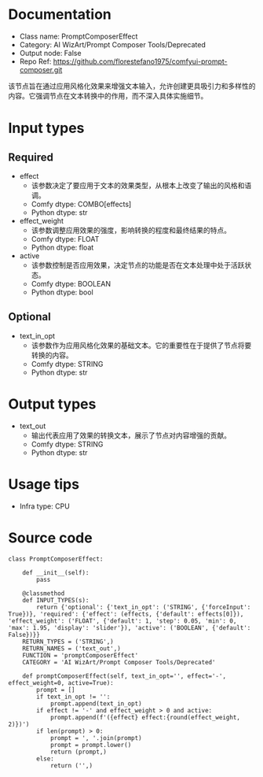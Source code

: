 # Documentation
- Class name: PromptComposerEffect
- Category: AI WizArt/Prompt Composer Tools/Deprecated
- Output node: False
- Repo Ref: https://github.com/florestefano1975/comfyui-prompt-composer.git

该节点旨在通过应用风格化效果来增强文本输入，允许创建更具吸引力和多样性的内容。它强调节点在文本转换中的作用，而不深入具体实施细节。

# Input types
## Required
- effect
    - 该参数决定了要应用于文本的效果类型，从根本上改变了输出的风格和语调。
    - Comfy dtype: COMBO[effects]
    - Python dtype: str
- effect_weight
    - 该参数调整应用效果的强度，影响转换的程度和最终结果的特点。
    - Comfy dtype: FLOAT
    - Python dtype: float
- active
    - 该参数控制是否应用效果，决定节点的功能是否在文本处理中处于活跃状态。
    - Comfy dtype: BOOLEAN
    - Python dtype: bool
## Optional
- text_in_opt
    - 该参数作为应用风格化效果的基础文本。它的重要性在于提供了节点将要转换的内容。
    - Comfy dtype: STRING
    - Python dtype: str

# Output types
- text_out
    - 输出代表应用了效果的转换文本，展示了节点对内容增强的贡献。
    - Comfy dtype: STRING
    - Python dtype: str

# Usage tips
- Infra type: CPU

# Source code
```
class PromptComposerEffect:

    def __init__(self):
        pass

    @classmethod
    def INPUT_TYPES(s):
        return {'optional': {'text_in_opt': ('STRING', {'forceInput': True})}, 'required': {'effect': (effects, {'default': effects[0]}), 'effect_weight': ('FLOAT', {'default': 1, 'step': 0.05, 'min': 0, 'max': 1.95, 'display': 'slider'}), 'active': ('BOOLEAN', {'default': False})}}
    RETURN_TYPES = ('STRING',)
    RETURN_NAMES = ('text_out',)
    FUNCTION = 'promptComposerEffect'
    CATEGORY = 'AI WizArt/Prompt Composer Tools/Deprecated'

    def promptComposerEffect(self, text_in_opt='', effect='-', effect_weight=0, active=True):
        prompt = []
        if text_in_opt != '':
            prompt.append(text_in_opt)
        if effect != '-' and effect_weight > 0 and active:
            prompt.append(f'({effect} effect:{round(effect_weight, 2)})')
        if len(prompt) > 0:
            prompt = ', '.join(prompt)
            prompt = prompt.lower()
            return (prompt,)
        else:
            return ('',)
```